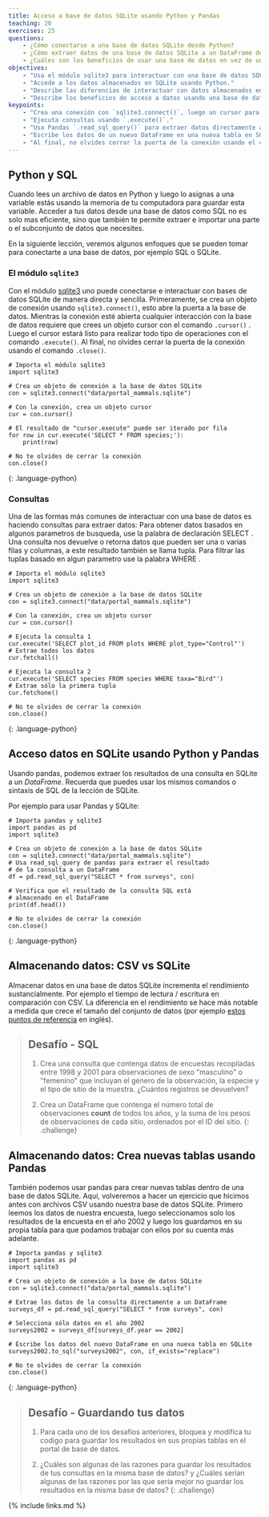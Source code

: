 ```yaml
---
title: Acceso a base de datos SQLite usando Python y Pandas
teaching: 20
exercises: 25
questions:
    - ¿Cómo conectarse a una base de datos SQLite desde Python?
    - ¿Cómo extraer datos de una base de datos SQLite a un DataFrame de Python?
    - ¿Cuáles son los beneficios de usar una base de datos en vez de un archivo CSV?
objectives:
    - "Usa el módulo sqlite3 para interactuar con una base de datos SQL."
    - "Accede a los datos almacenados en SQLite usando Python."
    - "Describe las diferencias de interactuar con datos almacenados en un archivo CSV y datos almacenados en SQLite."
    - "Describe los beneficios de acceso a datos usando una base de datos en comparación con un archivo CSV."
keypoints:
    - "Crea una conexión con `sqlite3.connect()`, luego un cursor para consultas con `.cursor()`."
    - "Ejecuta consultas usando `.execute()`."
    - "Usa Pandas `.read_sql_query()` para extraer datos directamente a un DataFrame."
    - "Escribe los datos de un nuevo DataFrame en una nueva tabla en SQLite usando `.to_sql()`."
    - "Al final, no olvides cerrar la puerta de la conexión usando el comando `.close()`."
---
```


## Python y SQL

Cuando lees un archivo de datos en Python y luego lo asignas a una variable estás usando la memoria de tu computadora para guardar esta variable. Acceder a tus datos desde una base de datos como SQL no es solo mas eficiente, sino que también te permite extraer e importar una parte o el subconjunto de datos que necesites.

En la siguiente lección, veremos algunos enfoques que se pueden tomar para conectarte a una base de datos, por ejemplo SQL o SQLite.

### El módulo `sqlite3`

Con el módulo [sqlite3] uno puede conectarse e interactuar con bases de datos SQLite de manera directa y sencilla. Primeramente, se crea un objeto de conexión usando `sqlite3.connect()`, esto abre la puerta a la base de datos. Mientras la conexión esté abierta cualquier interacción con la base de datos requiere que crees un objeto cursor con el comando `.cursor()` . Luego el cursor estará listo para realizar todo tipo de operaciones con el comando `.execute()`.
 Al final, no olvides cerrar la puerta de la conexión usando el comando `.close()`.

[sqlite3]: https://docs.python.org/3/library/sqlite3.html

~~~
# Importa el módulo sqlite3
import sqlite3

# Crea un objeto de conexión a la base de datos SQLite
con = sqlite3.connect("data/portal_mammals.sqlite")

# Con la conexión, crea un objeto cursor
cur = con.cursor()

# El resultado de "cursor.execute" puede ser iterado por fila
for row in cur.execute('SELECT * FROM species;'):
    print(row)

# No te olvides de cerrar la conexión
con.close()
~~~
{: .language-python}

### Consultas

Una de las formas más comunes de interactuar con una base de datos es haciendo consultas para extraer datos:
Para obtener datos basados en algunos parametros de busqueda, use la palabra de declaración SELECT .
Una consulta nos devuelve o retorna datos que pueden ser una o varias filas y columnas, a este resultado también se llama tupla. Para filtrar las tuplas basado en algun parametro use la palabra WHERE .

~~~
# Importa el módulo sqlite3
import sqlite3

# Crea un objeto de conexión a la base de datos SQLite
con = sqlite3.connect("data/portal_mammals.sqlite")

# Con la conexión, crea un objeto cursor
cur = con.cursor()

# Ejecuta la consulta 1
cur.execute('SELECT plot_id FROM plots WHERE plot_type="Control"')
# Extrae todos los datos
cur.fetchall()

# Ejecuta la consulta 2
cur.execute('SELECT species FROM species WHERE taxa="Bird"')
# Extrae sólo la primera tupla
cur.fetchone()

# No te olvides de cerrar la conexión
con.close()
~~~
{: .language-python}

##  Acceso datos en SQLite usando Python y Pandas

Usando pandas, podemos extraer los resultados de una consulta en SQLite a un *DataFrame*. Recuerda que puedes usar los mismos comandos o sintaxis de SQL de la lección de SQLite.

Por ejemplo para usar Pandas y SQLite:

~~~
# Importa pandas y sqlite3
import pandas as pd
import sqlite3

# Crea un objeto de conexión a la base de datos SQLite
con = sqlite3.connect("data/portal_mammals.sqlite")
# Usa read_sql_query de pandas para extraer el resultado
# de la consulta a un DataFrame
df = pd.read_sql_query("SELECT * from surveys", con)

# Verifica que el resultado de la consulta SQL está
# almacenado en el DataFrame
print(df.head())

# No te olvides de cerrar la conexión
con.close()
~~~
{: .language-python}

## Almacenando datos: CSV vs SQLite

Almacenar datos en una base de datos SQLite incrementa el rendimiento sustancialmente. Por ejemplo el tiempo de lectura / escritura en comparación con CSV. La diferencia en el rendimiento se hace más notable a medida que crece el tamaño del conjunto de datos (por ejemplo [estos puntos de referencia] en inglés).

[estos puntos de referencia]: http://sebastianraschka.com/Articles/2013_sqlite_database.html#results-and-conclusions


> ## Desafío - SQL
>
> 1. Crea una consulta que contenga datos de encuestas recopiladas entre 1998 y 2001
> para observaciones de sexo "masculino" o "femenino" que incluyan el género de la observación,
> la especie y el tipo de sitio de la muestra. ¿Cuántos registros se devuelven?
>
> 2. Crea un DataFrame que contenga el número total de observaciones
> **count** de todos los años, y la suma de los pesos de observaciones de cada sitio, ordenados por
> el ID del sitio.
{: .challenge}

## Almacenando datos: Crea nuevas tablas usando Pandas

También podemos usar pandas para crear nuevas tablas dentro de una base de datos SQLite. Aquí, volveremos a hacer un ejercicio que hicimos antes con archivos CSV usando nuestra base de datos SQLite. Primero leemos los datos de nuestra encuesta, luego seleccionamos solo los resultados de la encuesta en el año 2002 y luego los guardamos en su propia tabla para que podamos trabajar con ellos por su cuenta más adelante.

~~~
# Importa pandas y sqlite3
import pandas as pd
import sqlite3

# Crea un objeto de conexión a la base de datos SQLite
con = sqlite3.connect("data/portal_mammals.sqlite")

# Extrae los datos de la consulta directamente a un DataFrame
surveys_df = pd.read_sql_query("SELECT * from surveys", con)

# Selecciona sólo datos en el año 2002
surveys2002 = surveys_df[surveys_df.year == 2002]

# Escribe los datos del nuevo DataFrame en una nueva tabla en SQLite
surveys2002.to_sql("surveys2002", con, if_exists="replace")

# No te olvides de cerrar la conexión
con.close()
~~~
{: .language-python}

> ## Desafío - Guardando tus datos
>
> 1. Para cada uno de los desafios anteriores, bloquea y modifica tu codigo para guardar los resultados en sus propias tablas en el portal de base de datos.
>
> 2. ¿Cuáles son algunas de las razones para guardar los resultados de tus consultas en la misma base de datos? y
> ¿Cuáles serían algunas de las razones por las que sería mejor no guardar los resultados en la misma base de datos?
{: .challenge}

{% include links.md %}

